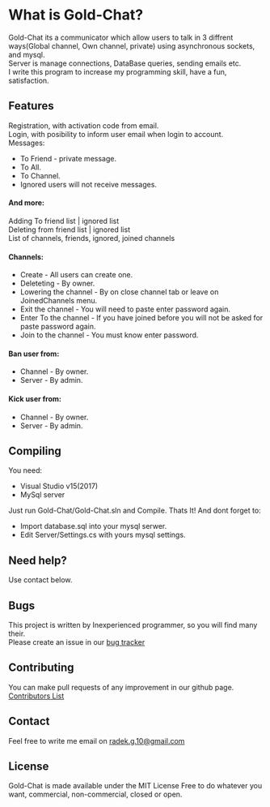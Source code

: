 # What is Gold-Chat?

Gold-Chat its a communicator which allow users to talk in 3 diffrent ways(Global channel, Own channel, private)
using asynchronous sockets, and mysql. <br />
Server is manage connections, DataBase queries, sending emails etc. <br />
I write this program to increase my programming skill, have a fun, satisfaction.

## Features
Registration, with activation code from email. <br />
Login, with posibility to inform user email when login to account. <br />
Messages: <br />
* To Friend - private message.
* To All.
* To Channel.
* Ignored users will not receive messages.

#### And more:
Adding To friend list | ignored list <br />
Deleting from friend list | ignored list <br />
List of channels, friends, ignored, joined channels <br />

#### Channels:
* Create - All users can create one. <br />
* Deleteting - By owner. <br />
* Lowering the channel - By on close channel tab or leave on JoinedChannels menu. <br />
* Exit the channel - You will need to paste enter password again. <br />
* Enter To the channel - If you have joined before you will not be asked for paste password again. <br />
* Join to the channel - You must know enter password. <br />

#### Ban user from:
* Channel - By owner. <br />
* Server - By admin. <br />
#### Kick user from:
* Channel - By owner. <br />
* Server - By admin. <br />

## Compiling

You need:
* Visual Studio v15(2017)
* MySql server

Just run Gold-Chat/Gold-Chat.sln and Compile. Thats It!
And dont forget to:
* Import database.sql into your mysql serwer.
* Edit Server/Settings.cs with yours mysql settings.

## Need help?

Use contact below.

## Bugs

This project is written by Inexperienced programmer, so you will find many their. <br />
Please create an issue in our [bug tracker](https://github.com/Radseq/Gold-Chat/issues)

## Contributing

You can make pull requests of any improvement in our github page.
[Contributors List](https://github.com/Radseq/Gold-Chat/graphs/contributors)

## Contact

Feel free to write me email on radek.g.10@gmail.com

## License

Gold-Chat is made available under the MIT License 
Free to do whatever you want, commercial, non-commercial, closed or open.
